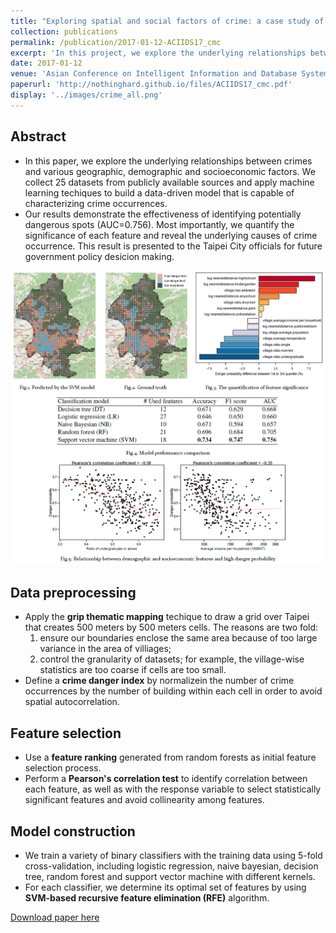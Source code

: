 ```yaml
---
title: "Exploring spatial and social factors of crime: a case study of Taipei city"
collection: publications
permalink: /publication/2017-01-12-ACIIDS17_cmc
excerpt: 'In this project, we explore the underlying relationships between crimes and various geographic, demographic and socioeconomic factors. Our results demonstrate the effectiveness of identifying potentially dangerous spots (AUC=0.756), and we also quantify the significance of each feature and reveal the underlying causes of crime occurrence. This work has been reported to the Taipei City officials for future government policy desicion making.'
date: 2017-01-12
venue: 'Asian Conference on Intelligent Information and Database Systems. Springer, Cham, 2017.'
paperurl: 'http://nothinghard.github.io/files/ACIIDS17_cmc.pdf'
display: '../images/crime_all.png'
---
```


## Abstract
- In this paper, we explore the underlying relationships between crimes and various geographic, demographic and socioeconomic factors. We collect 25 datasets from publicly available sources and apply machine learning techiques to build a data-driven model that is capable of characterizing crime occurrences.
- Our results demonstrate the effectiveness of identifying potentially dangerous spots (AUC=0.756). Most importantly, we quantify the significance of each feature and reveal the underlying causes of crime occurrence. This result is presented to the Taipei City officials for future government policy desicion making.

![image description](../images/crime_all.png)

## Data preprocessing
- Apply the __grip thematic mapping__ techique to draw a grid over Taipei that creates 500 meters by 500 meters cells. The reasons are two fold:
	1. ensure our boundaries enclose the same area because of too large variance in the area of villiages;
	2. control the granularity of datasets; for example, the village-wise statistics are too coarse if cells are too small.
- Define a __crime danger index__ by normalizein the number of crime occurrences by the number of building within each cell in order to avoid spatial autocorrelation.

## Feature selection
- Use a __feature ranking__ generated from random forests as initial feature selection process.
- Perform a __Pearson's correlation test__ to identify correlation between each feature, as well as with the response variable to select statistically significant features and avoid collinearity among features.

## Model construction
- We train a variety of binary classifiers with the training data using 5-fold cross-validation, including logistic regression, naive bayesian, decision tree, random forest and support vector machine with different kernels.
- For each classifier, we determine its optimal set of features by using __SVM-based recursive feature elimination (RFE)__ algorithm.

<a href='http://nothinghard.github.io/files/ACIIDS17_cmc.pdf'>Download paper here</a>
